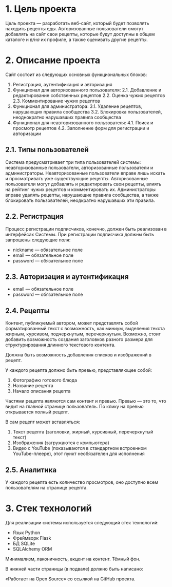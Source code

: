 # 1. Цель проекта

Цель проекта — разработать веб-сайт, который будет позволять находить рецепты еды. Авторизованные пользователи смогут добавлять на сайт свои рецепты, которые будут доступны в общем каталоге и *в/на* их профиле, а также оценивать другие рецепты.

# 2. Описание проекта

Сайт состоит из следующих основных функциональных блоков:

 1. Регистрация, аутентификация и авторизация
 2. Функционал для авторизованного пользователя:
 2.1. Добавление и редактирование собственных рецептов
 2.2. Оценка чужих рецептов
 2.3. Комментирование чужих рецептов
3. Функционал для администратора:
 3.1. Удаление рецептов, нарушающих правила сообщества
 3.2. Блокировка пользователей, неоднократно нарушавших правила сообщества
4. Функционал для неавторизованного пользователя:
 4.1. Поиск и просмотр рецептов
 4.2. Заполнение форм для регистрации и авторизации
 
## 2.1. Типы пользователей

Система предусматривает три типа пользователей системы: неавторизованные пользователи, авторизованные пользователи и администраторы. Неавторизованные пользователи вправе лишь искать и просматривать уже существующие рецепты. Авторизованные пользователи могут добавлять и редактировать свои рецепты, влиять на рейтинг чужих рецептов и комментировать их. Администраторы вправе удалять рецепты, нарушающие правила сообщества, а также блокировать пользователей, неодкратно нарушавших эти правила.

## 2.2. Регистрация

Процесс регистрации подписчиков, конечно, должен быть реализован в интерфейсах Системы. При регистрации подписчика должны быть запрошены следующие поля:

- nickname — обязательное поле
- email — обязательное поле
- password — обязательное поле

## 2.3. Авторизация и аутентификация

- email — обязательное поле
- password — обязательное поле

## 2.4. Рецепты

Контент, публикуемый автором, может представлять собой форматированный текст с возможность, как миниум, выделения текста жирным, курсивом, подчеркнутым, перечеркнутым. Возможно, стоит добавить возможность создания заголовков разного размера для структурирования длинного текстового контента.

Должна быть возможность добавления списков и изображений в рецепт.

У каждого рецепта должно быть превью, представляющее собой:

 1. Фотографию готового блюда
 2. Название рецепта
 3. Начало описания рецепта

Частями рецепта являются сам контент и превью. Превью — это то, что видит на главной странице пользователь. По клику на превью открывается полный рецепт.

В сам рецепт может вставляться: 
 1. Текст рецепта (заголовки, жирный, курсивный, перечеркнутый текст)
 2. Изображения (загружаются с компьютера)
 3. Видео с YouTube (показываются в стандартном встроенном YouTube-плеере), этот пункт необязателен для исполнения

## 2.5. Аналитика

У каждого рецепта есть количество просмотров, оно доступно всем пользователям на странице рецепта.

# 3. Стек технологий

Для реализации системы используется следующий стек технологий:
- Язык Python
- Фреймворк Flask
- БД SQLite
- SQLAlchemy ORM

Минимализм, лаконичность, акцент на контент. Тёмный фон.

В нижней части страницы (в подвале) должно быть написано:

«Работает на Open Source» со ссылкой на GitHub проекта.

